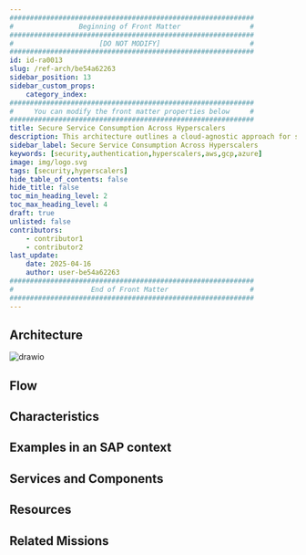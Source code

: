 ```yaml
---
############################################################
#                Beginning of Front Matter                 #
############################################################
#                     [DO NOT MODIFY]                      #
############################################################
id: id-ra0013
slug: /ref-arch/be54a62263
sidebar_position: 13
sidebar_custom_props:
    category_index:
############################################################
#     You can modify the front matter properties below     #
############################################################
title: Secure Service Consumption Across Hyperscalers
description: This architecture outlines a cloud-agnostic approach for securely consuming services offered by hyperscalers from applications running outside their environments.
sidebar_label: Secure Service Consumption Across Hyperscalers
keywords: [security,authentication,hyperscalers,aws,gcp,azure]
image: img/logo.svg
tags: [security,hyperscalers]
hide_table_of_contents: false
hide_title: false
toc_min_heading_level: 2
toc_max_heading_level: 4
draft: true
unlisted: false
contributors:
    - contributor1
    - contributor2
last_update:
    date: 2025-04-16
    author: user-be54a62263
############################################################
#                   End of Front Matter                    #
############################################################
---
```




## Architecture

<!-- The drawio "image" should appear right after the Solution Diagram SVG image -->
<!-- Note: [PLACEHOLDER] Please update the drawio with your architecture's drawio  -->

![drawio](drawio/iam-roles-anywhere.drawio)

## Flow

<!-- Add your flow content here -->

## Characteristics

<!-- Add your characteristics content here -->

## Examples in an SAP context

<!-- Add your SAP context examples here -->

## Services and Components

<!-- Add your services and components here -->

## Resources

<!-- Add your resources here -->

## Related Missions

<!-- Add related missions here -->
